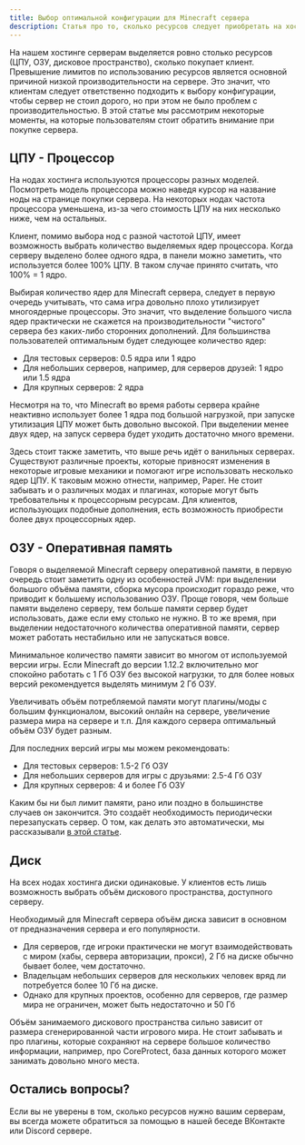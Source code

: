 ```yaml
---
title: Выбор оптимальной конфигурации для Minecraft сервера
description: Статья про то, сколько ресурсов следует приобретать на хостинге для нормальной работы Minecraft сервера.
---
```


На нашем хостинге серверам выделяется ровно столько ресурсов (ЦПУ, ОЗУ, дисковое пространство), сколько покупает клиент. Превышение лимитов по использованию ресурсов является основной причиной низкой производительности на сервере. Это значит, что клиентам следует ответственно подходить к выбору конфигурации, чтобы сервер не стоил дорого, но при этом не было проблем с производительностью. В этой статье мы рассмотрим некоторые моменты, на которые пользователям стоит обратить внимание при покупке сервера.

## ЦПУ - Процессор
На нодах хостинга используются процессоры разных моделей. Посмотреть модель процессора можно наведя курсор на название ноды на странице покупки сервера.  На некоторых нодах частота процессора уменьшена, из-за чего стоимость ЦПУ на них несколько ниже, чем на остальных.

Клиент, помимо выбора нод с разной частотой ЦПУ, имеет возможность выбрать количество выделяемых ядер процессора. Когда серверу выделено более одного ядра, в панели можно заметить, что используется более 100% ЦПУ. В таком случае принято считать, что 100% = 1 ядро.

Выбирая количество ядер для Minecraft сервера, следует в первую очередь учитывать, что сама игра довольно плохо утилизирует многоядерные процессоры. Это значит, что выделение большого числа ядер практически не скажется на производительности "чистого" сервера без каких-либо сторонних дополнений. Для большинства пользователей оптимальным будет следующее количество ядер:

- Для тестовых серверов: 0.5 ядра или 1 ядро
- Для небольших серверов, например, для серверов друзей: 1 ядро или 1.5 ядра
- Для крупных серверов: 2 ядра

Несмотря на то, что Minecraft во время работы сервера крайне неактивно использует более 1 ядра под большой нагрузкой, при запуске утилизация ЦПУ может быть довольно высокой. При выделении менее двух ядер, на запуск сервера будет уходить достаточно много времени.

Здесь стоит также заметить, что выше речь идёт о ванильных серверах. Существуют различные проекты, которые привносят изменения в некоторые игровые механики и помогают игре использовать несколько ядер ЦПУ. К таковым можно отнести, например, Paper. Не стоит забывать и о различных модах и плагинах, которые могут быть требовательны к процессорным ресурсам. Для клиентов, использующих подобные дополнения, есть возможность приобрести более двух процессорных ядер.

## ОЗУ - Оперативная память
Говоря о выделяемой Minecraft серверу оперативной памяти, в первую очередь стоит заметить одну из особенностей JVM: при выделении большого объёма памяти, сборка мусора происходит гораздо реже, что приводит к большему использованию ОЗУ. Проще говоря, чем больше памяти выделено серверу, тем больше памяти сервер будет использовать, даже если ему столько не нужно. В то же время, при выделении недостаточного количества оперативной памяти, сервер может работать нестабильно или не запускаться вовсе.

Минимальное количество памяти зависит во многом от используемой версии игры. Если Minecraft до версии 1.12.2 включительно мог спокойно работать с 1 Гб ОЗУ без высокой нагрузки, то для более новых версий рекомендуется выделять минимум 2 Гб ОЗУ. 

Увеличивать объём потребляемой памяти могут плагины/моды с большим функционалом, высокий онлайн на сервере, увеличение размера мира на сервере и т.п. Для каждого сервера оптимальный объём ОЗУ будет разным.

Для последних версий игры мы можем рекомендовать:

- Для тестовых серверов: 1.5-2 Гб ОЗУ
- Для небольших серверов для игры с друзьями: 2.5-4 Гб ОЗУ
- Для крупных серверов: 4 и более Гб ОЗУ

Каким бы ни был лимит памяти, рано или поздно в большинстве случаев он закончится. Это создаёт необходимость периодически перезапускать сервер. О том, как делать это автоматически, мы рассказывали [в этой статье](guide-crontab).

## Диск
На всех нодах хостинга диски одинаковые. У клиентов есть лишь возможность выбрать объём дискового пространства, доступного серверу. 

Необходимый для Minecraft сервера объём диска зависит в основном от предназначения сервера и его популярности. 

- Для серверов, где игроки практически не могут взаимодействовать с миром (хабы, сервера авторизации, прокси), 2 Гб на диске обычно бывает более, чем достаточно.
- Владельцам небольших серверов для нескольких человек вряд ли потребуется более 10 Гб на диске.
- Однако для крупных проектов, особенно для серверов, где размер мира не ограничен, может быть недостаточно и 50 Гб

Объём занимаемого дискового пространства сильно зависит от размера сгенерированной части игрового мира. Не стоит забывать и про плагины, которые сохраняют на сервере большое количество информации, например, про CoreProtect, база данных которого может занимать довольно много места.

## Остались вопросы?
Если вы не уверены в том, сколько ресурсов нужно вашим серверам, вы всегда можете обратиться за помощью в нашей беседе ВКонтакте или Discord сервере.
